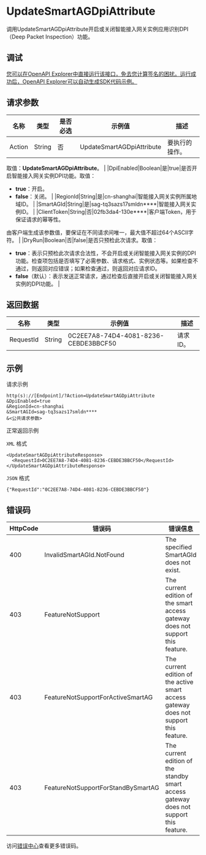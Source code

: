 # UpdateSmartAGDpiAttribute

调用UpdateSmartAGDpiAttribute开启或关闭智能接入网关实例应用识别DPI（Deep Packet Inspection）功能。

## 调试

[您可以在OpenAPI Explorer中直接运行该接口，免去您计算签名的困扰。运行成功后，OpenAPI Explorer可以自动生成SDK代码示例。](https://api.aliyun.com/#product=Smartag&api=UpdateSmartAGDpiAttribute&type=RPC&version=2018-03-13)

## 请求参数

|名称|类型|是否必选|示例值|描述|
|--|--|----|---|--|
|Action|String|否|UpdateSmartAGDpiAttribute|要执行的操作。

取值：**UpdateSmartAGDpiAttribute**。 |
|DpiEnabled|Boolean|是|true|是否开启智能接入网关实例DPI功能。取值：

-   **true**：开启。
-   **false**：关闭。 |
|RegionId|String|是|cn-shanghai|智能接入网关实例所属地域ID。 |
|SmartAGId|String|是|sag-tq3sazs17smldn\*\*\*\*|智能接入网关实例ID。 |
|ClientToken|String|否|02fb3da4-130e\*\*\*\*|客户端Token，用于保证请求的幂等性。

由客户端生成该参数值，要保证在不同请求间唯一，最大值不超过64个ASCII字符。 |
|DryRun|Boolean|否|false|是否只预检此次请求。取值：

-   **true**：表示只预检此次请求合法性，不会开启或关闭智能接入网关实例的DPI功能。检查项包括是否填写了必需参数、请求格式、实例状态等。如果检查不通过，则返回对应错误；如果检查通过，则返回对应请求ID。
-   **false**（默认）：表示发送正常请求，通过检查后直接开启或关闭智能接入网关实例的DPI功能。 |

## 返回数据

|名称|类型|示例值|描述|
|--|--|---|--|
|RequestId|String|0C2EE7A8-74D4-4081-8236-CEBDE3BBCF50|请求ID。 |

## 示例

请求示例

```
http(s)://[Endpoint]/?Action=UpdateSmartAGDpiAttribute
&DpiEnabled=true
&RegionId=cn-shanghai
&SmartAGId=sag-tq3sazs17smldn****
&<公共请求参数>
```

正常返回示例

`XML` 格式

```
<UpdateSmartAGDpiAttributeResponse>
  <RequestId>0C2EE7A8-74D4-4081-8236-CEBDE3BBCF50</RequestId>
</UpdateSmartAGDpiAttributeResponse>
```

`JSON` 格式

```
{"RequestId":"0C2EE7A8-74D4-4081-8236-CEBDE3BBCF50"}
```

## 错误码

|HttpCode|错误码|错误信息|描述|
|--------|---|----|--|
|400|InvalidSmartAGId.NotFound|The specified SmartAGId does not exist.|根据SmartAGId未找到对应实例。|
|403|FeatureNotSupport|The current edition of the smart access gateway does not support this feature.|智能接入网关当前版本不支持该功能特性。|
|403|FeatureNotSupportForActiveSmartAG|The current edition of the active smart access gateway does not support this feature.|主智能接入网关的当前版本不支持该功能特性。|
|403|FeatureNotSupportForStandBySmartAG|The current edition of the standby smart access gateway does not support this feature.|备智能接入网关的当前版本不支持该功能特性。|

访问[错误中心](https://error-center.aliyun.com/status/product/Smartag)查看更多错误码。

